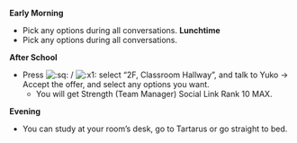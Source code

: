 **Early Morning**

- Pick any options during all conversations.
  **Lunchtime**
- Pick any options during all conversations.

**After School**

- Press ![:sq:](https://www.powerpyx.com/wp-includes/images/smilies/square.png) / ![:x1:](https://www.powerpyx.com/wp-includes/images/smilies/x1.png) select “2F, Classroom Hallway”, and talk to Yuko -> Accept the offer, and select any options you want.
  - You will get Strength (Team Manager) Social Link Rank 10 MAX.

**Evening**

- You can study at your room’s desk, go to Tartarus or go straight to bed.
